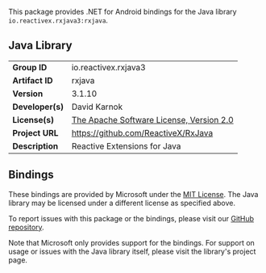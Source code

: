 This package provides .NET for Android bindings for the Java library `io.reactivex.rxjava3:rxjava`.

## Java Library

| | |
|-|-|
| **Group ID** | io.reactivex.rxjava3 |
| **Artifact ID** | rxjava |
| **Version** | 3.1.10 |
| **Developer(s)** | David Karnok |
| **License(s)** | [The Apache Software License, Version 2.0](https://www.apache.org/licenses/LICENSE-2.0.txt) |
| **Project URL** | https://github.com/ReactiveX/RxJava |
| **Description** | Reactive Extensions for Java |

## Bindings

These bindings are provided by Microsoft under the [MIT License](https://opensource.org/licenses/MIT). The Java
library may be licensed under a different license as specified above.

To report issues with this package or the bindings, please visit our [GitHub repository](https://aka.ms/android-libraries).

Note that Microsoft only provides support for the bindings. For support on
usage or issues with the Java library itself, please visit the library's project page.
